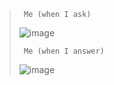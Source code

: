 >      Me (when I ask)
>![image](https://github.com/imvickykumar999/StatckOverFlow-Reputation/assets/50515418/248dcb62-3784-4297-a2e1-b014c28e6b14)
>
>      Me (when I answer)
>![image](https://github.com/imvickykumar999/StatckOverFlow-Reputation/assets/50515418/111764e9-33c8-41d3-9cb5-e4bc8f30a81a)
